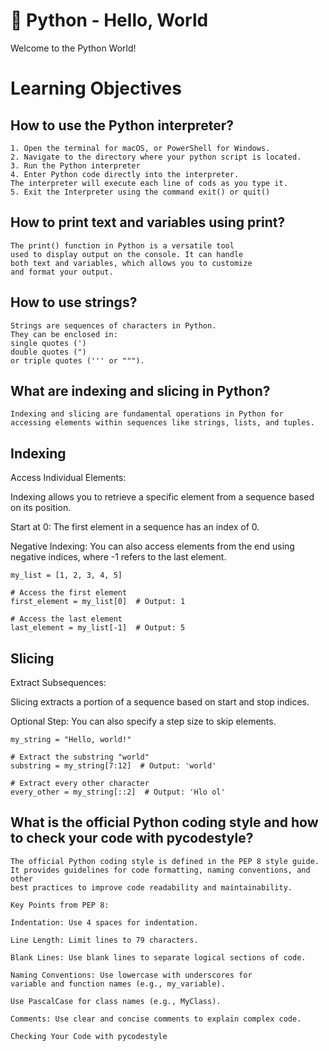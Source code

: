 # 🐍 Python - Hello, World

Welcome to the Python World!

# Learning Objectives

## How to use the Python interpreter?
    1. Open the terminal for macOS, or PowerShell for Windows. 
    2. Navigate to the directory where your python script is located.
    3. Run the Python interpreter
    4. Enter Python code directly into the interpreter.
    The interpreter will execute each line of cods as you type it. 
    5. Exit the Interpreter using the command exit() or quit()
## How to print text and variables using print?
    The print() function in Python is a versatile tool 
    used to display output on the console. It can handle
    both text and variables, which allows you to customize
    and format your output.
## How to use strings?
    Strings are sequences of characters in Python.
    They can be enclosed in:
    single quotes (')
    double quotes (")
    or triple quotes (''' or """).

## What are indexing and slicing in Python?
    Indexing and slicing are fundamental operations in Python for
    accessing elements within sequences like strings, lists, and tuples.
## Indexing 
Access Individual Elements:

Indexing allows you to retrieve a specific element from a sequence based on its position.

Start at 0: The first element in a sequence has an index of 0.

Negative Indexing: You can also access elements from the end using negative indices, where -1 refers to the last element.
```
my_list = [1, 2, 3, 4, 5]

# Access the first element
first_element = my_list[0]  # Output: 1

# Access the last element
last_element = my_list[-1]  # Output: 5
```
## Slicing
Extract Subsequences: 

Slicing extracts a portion of a sequence based on start and stop indices.

Optional Step: You can also specify a step size to skip elements.
```
my_string = "Hello, world!"

# Extract the substring "world"
substring = my_string[7:12]  # Output: 'world'

# Extract every other character
every_other = my_string[::2]  # Output: 'Hlo ol'
```

## What is the official Python coding style and how to check your code with pycodestyle?

    The official Python coding style is defined in the PEP 8 style guide. 
    It provides guidelines for code formatting, naming conventions, and other 
    best practices to improve code readability and maintainability.

    Key Points from PEP 8:

    Indentation: Use 4 spaces for indentation.

    Line Length: Limit lines to 79 characters.

    Blank Lines: Use blank lines to separate logical sections of code.

    Naming Conventions: Use lowercase with underscores for 
    variable and function names (e.g., my_variable). 

    Use PascalCase for class names (e.g., MyClass).

    Comments: Use clear and concise comments to explain complex code.
    
    Checking Your Code with pycodestyle
